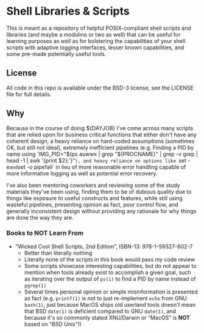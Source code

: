 # Shell Libraries & Scripts
This is meant as a repository of helpful POSIX-compliant shell scripts
and libraries (and maybe a modulino or two as well) that can be useful
for learning purposes as well as for bolstering the capabilities of your
shell scripts with adaptive logging interfaces, lesser known capabilities,
and some pre-made potentially useful tools.

## License
All code in this repo is available under the BSD-3 license,
see the LICENSE file for full details.

## Why
Because in the course of doing ${DAYJOB} I've come across many scripts that
are relied upon for business critical functions that either don't have any
coherent design, a heavy reliance on hard-coded assumptions (sometimes OK, but
still not ideal), extremely inefficient pipelines (e.g. Finding a PID by name using
`IMG_PID="$(ps auwwx | grep "${PROCNAME}" | grep -v grep | head -1 | awk '{print $2};')"`),
and heavy reliance on options like `set -e` and `set -o pipefail` in lieu of more
reasonable error handling capable of more informative logging as well as potential
error recovery.

I've also been mentoring coworkers and reviewing some of the study materials they've been using,
finding them to be of dubious quality due to things like exposure to useful constructs
and features, while still using wasteful pipelines, presenting opinion as fact,
poor control flow, and generally inconsistent design without providing any rationale
for why things are done the way they are.

### Books to **NOT** Learn From
* "Wicked Cool Shell Scripts, 2nd Edition", ISBN-13: 978-1-59327-602-7
	- Better than literally nothing
	- Literally none of the scripts in this book would pass my code review
	- Some scripts showcase interesting capabilities, but do not appear to mention
	  when tools already exist to accomplish a given goal, such as iterating over the output
	  of `ps(1)` to find a PID by name instead of `pgrep(1)`
	- Several times personal opinion or simple misinformation is presented as fact (e.g.
	  `printf(1)` is not to just re-implement `echo` from GNU `bash(1)`, just because
	  MacOS ships old userland tools doesn't mean that BSD `date(1)` is deficient compared to
	  GNU `date(1)`, and because it's so commonly stated XNU/Darwin or "MacOS" is **NOT** based
	  on "BSD Unix"!)
